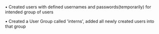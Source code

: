 • Created users with defined usernames and passwords(temporarily) for intended group of users

• Created a User Group called 'interns', added all newly created users into that group 